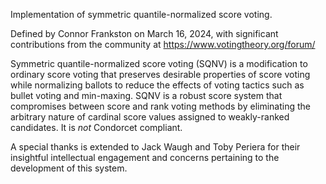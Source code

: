 Implementation of symmetric quantile-normalized score voting.

Defined by Connor Frankston on March 16, 2024, with significant contributions from the community at https://www.votingtheory.org/forum/

Symmetric quantile-normalized score voting (SQNV) is a modification to ordinary score voting that preserves desirable properties of score voting while normalizing ballots to reduce the effects of voting tactics such as bullet voting and min-maxing. SQNV is a robust score system that compromises between score and rank voting methods by eliminating the arbitrary nature of cardinal score values assigned to weakly-ranked candidates. It is *not* Condorcet compliant.

A special thanks is extended to Jack Waugh and Toby Periera for their insightful intellectual engagement and concerns pertaining to the development of this system.